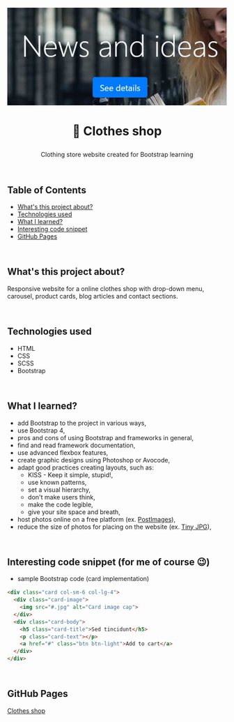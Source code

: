 <p align="center">
<a href="https://grzegorz-jodlowski.github.io/clothes-shop-bootstrap/"><img src="logo2.jpg" title="logo" alt=""></a>
</p>



# <p align="center">👗 Clothes shop</p>
<p align="center">Clothing store website created for Bootstrap learning</p>

</br>

## Table of Contents

- [What's this project about?](#about)
- [Technologies used](#technologies)
- [What I learned?](#what)
- [Interesting code snippet](#interesting)
- [GitHub Pages](#gitHub)

</br>

## <a name="about"></a>What's this project about?

Responsive website for a online clothes shop with drop-down menu, carousel, product cards, blog articles and contact sections.

</br>

## <a name="technologies"></a>Technologies used
- HTML
- CSS
- SCSS
- Bootstrap

</br>

## <a name="what"></a>What I learned?
- add Bootstrap to the project in various ways,
- use Bootstrap 4,
- pros and cons of using Bootstrap and frameworks in general,
- find and read framework documentation,
- use advanced flexbox features,
- create graphic designs using Photoshop or Avocode,
- adapt good practices creating layouts, such as:
   - KISS - Keep it simple, stupid!,
   - use known patterns,
   - set a visual hierarchy,
   - don't make users think,
   - make the code legible,
   - give your site space and breath,
- host photos online on a free platform (ex. <a href="https://postimages.org">PostImages</a>),
- reduce the size of photos for placing on the website  (ex. <a href="https://tinyjpg.com">Tiny JPG</a>),


</br>

## <a name="interesting"></a>Interesting code snippet (for me of course 😉)
- sample Bootstrap code (card implementation)

```html
<div class="card col-sm-6 col-lg-4">
  <div class="card-image">
    <img src="#.jpg" alt="Card image cap">
  </div>
  <div class="card-body">
    <h5 class="card-title">Sed tincidunt</h5>
    <p class="card-text"></p>
    <a href="#" class="btn btn-light">Add to cart</a>
  </div>
</div>
```

</br>

## <a name="gitHub"></a>GitHub Pages
<a href="https://grzegorz-jodlowski.github.io/clothes-shop-bootstrap/">Clothes shop</a>


